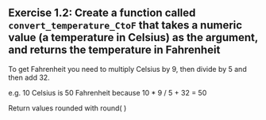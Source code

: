 ## Exercise 1.2: Create a function called `convert_temperature_CtoF` that takes a numeric value (a temperature in Celsius) as the argument, and returns the temperature in Fahrenheit

To get Fahrenheit you need to multiply Celsius by 9, then divide by 5 and then add 32.

e.g. 10 Celsius is 50 Fahrenheit because  10 * 9 / 5 + 32 = 50

Return values rounded with round( )
